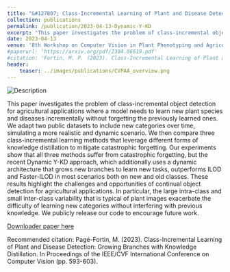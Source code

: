 ```yaml
---
title: "&#127807; Class-Incremental Learning of Plant and Disease Detection: Growing Branches with Knowledge Distillation."
collection: publications
permalink: /publication/2023-04-13-Dynamic-Y-KD
excerpt: "This paper investigates the problem of class-incremental object detection for agricultural applications where a model needs to learn new plant species and diseases incrementally without forgetting the previously learned ones."
date: 2023-04-13
venue: '8th Workshop on Computer Vision in Plant Phenotyping and Agriculture (CVPPA'23) @ ICCV'23'
#paperurl: 'https://arxiv.org/pdf/2304.06619.pdf'
#citation: 'Fortin, M. P. (2023). Class-Incremental Learning of Plant and Disease Detection: Growing Branches with Knowledge Distillation. arXiv preprint arXiv:2304.06619.
header:
    teaser: ../images/publications/CVPAA_overview.png
---
```

<img src="../../images/publications/CVPAA_overview.png" alt="Description" style="max-width:100%;height:auto;">

This paper investigates the problem of class-incremental object detection for agricultural applications where a model needs to learn new plant species and diseases incrementally without forgetting the previously learned ones. We adapt two public datasets to include new categories over time, simulating a more realistic and dynamic scenario. We then compare three class-incremental learning methods that leverage different forms of knowledge distillation to mitigate catastrophic forgetting. Our experiments show that all three methods suffer from catastrophic forgetting, but the recent Dynamic Y-KD approach, which additionally uses a dynamic architecture that grows new branches to learn new tasks, outperforms ILOD and Faster-ILOD in most scenarios both on new and old classes. These results highlight the challenges and opportunities of continual object detection for agricultural applications. In particular, the large intra-class and small inter-class variability that is typical of plant images exacerbate the difficulty of learning new categories without interfering with previous knowledge. We publicly release our code to encourage future work.

[Downloader paper here](https://openaccess.thecvf.com/content/ICCV2023W/CVPPA/papers/Page-Fortin_Class-Incremental_Learning_of_Plant_and_Disease_Detection_Growing_Branches_with_ICCVW_2023_paper.pdf)

Recommended citation: Pagé-Fortin, M. (2023). Class-Incremental Learning of Plant and Disease Detection: Growing Branches with Knowledge Distillation. In Proceedings of the IEEE/CVF International Conference on Computer Vision (pp. 593-603).